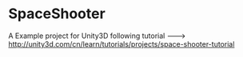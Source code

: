 # SpaceShooter
A Example project for Unity3D following tutorial ---> http://unity3d.com/cn/learn/tutorials/projects/space-shooter-tutorial
